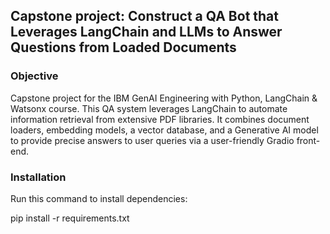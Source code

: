 ## Capstone project: Construct a QA Bot that Leverages LangChain and LLMs to Answer Questions from Loaded Documents

### Objective
Capstone project for the IBM GenAI Engineering with Python, LangChain & Watsonx course. This QA system leverages LangChain to automate information retrieval from extensive PDF libraries. It combines document loaders, embedding models, a vector database, and a Generative AI model to provide precise answers to user queries via a user-friendly Gradio front-end.

### Installation
Run this command to install dependencies:

pip install -r requirements.txt
